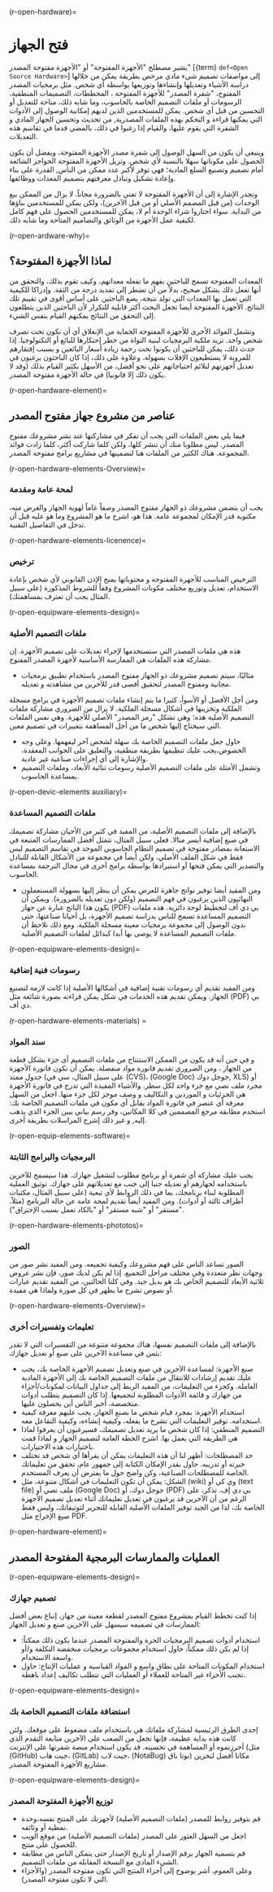 (r-open-hardware)=
# فتح الجهاز

يشير مصطلح "الأجهزة المفتوحة" أو "الأجهزة مفتوحة المصدر" [{term} `def<Open Source Hardware>`] إلى مواصفات تصميم شيء مادي مرخص بطريقة يمكن من خلالها دراسة الأشياء وتعديلها وإنشاءها وتوزيعها بواسطة أي شخص. مثل برمجيات المصدر المفتوح، "شفرة المصدر" للأجهزة المفتوحة ، المخططات، التصميمات المنطقية، الرسومات أو ملفات التصميم الخاصة بالحاسوب، وما شابه ذلك، متاحة للتعديل أو التحسين من قبل أي شخص. يمكن للمستخدمين الذين لديهم إمكانية الوصول إلى الأدوات التي يمكنها قراءة و التحكم بهذه الملفات المصدرية, من تحديث وتحسين الجهاز المادي و الشفرة التي يقوم عليها، والقيام إذا رغبوا في ذلك، بالمضي قدما في تقاسم هذه التعديلات.

وينبغي أن يكون من السهل الوصول إلى شفرة مصدر الأجهزة المفتوحة، ويفضل أن يكون الحصول على مكوناتها سهلا بالنسبة لأي شخص. وتزيل الأجهزة المفتوحة الحواجز الشائعة أمام تصميم وتصنيع السلع المادية؛ فهي توفر لأكبر عدد ممكن من الناس, القدرة على بناء وإعادة تشكيل وتبادل معرفتهم بتصميم المعدات ووظائفها.

وتجدر الإشارة إلى أن الأجهزة المفتوحة لا تعني بالضرورة مجاناً. لا يزال من الممكن بيع الوحدات (من قبل المصمم الأصلي أو من قبل الآخرين)، ولكن *يمكن* للمستخدمين بناؤها من البداية. سواء اختاروا شراء الوحدة أم لا، يمكن للمستخدمين الحصول على فهم كامل لكيفية عمل الأجهزة من الوثائق والتصاميم المتاحة وما شابه ذلك.

(r-open-ardware-why)=
## لماذا الأجهزة المفتوحة؟

المعدات المفتوحة تسمح للباحثين بفهم ما تفعله معداتهم، وكيف تقوم بذلك، والتحقق من أنها تفعل ذلك بشكل صحيح، بدلاً من أن تضطر إلى تمديد درجة من الثقة. وإدراكا للكيفية التي تعمل بها المعدات التي تولد نتيجة، يضع الباحثين على أساس أقوى في تقييم تلك النتائج. الأجهزة المفتوحة أيضا تجعل البحث أكثر قابلية للتكرار لأن الباحثين الذين يتطلعون إلى التحقق من النتائج يمكنهم القيام بنفس الشيء.

وتشمل الفوائد الأخرى للأجهزة المفتوحة الحماية من الإنغلاق أي أن تكون تحت تصرف شخص واحد. تزيد ملكية البرمجيات لبنية النواة من خطر إحتكارها للبائع أو التكنولوجيا. إذا حدث ذلك، يمكن للباحثين أن يكونوا تحت رحمة زيادة أسعار البائعين و بسبب إفتقارهم للمرونة لا يستطيعون الإفلات بسهولة. وعلاوة على ذلك، إذا كان الباحثون يرغبون في تعديل أجهزتهم لتلائم احتياجاتهم على نحو أفضل، من الأسهل بكثير القيام بذلك (وقد لا يكون ذلك إلا قانونيا) في حالة الأجهزة مفتوحة المصدر.

(r-open-hardware-element)=
## عناصر من مشروع جهاز مفتوح المصدر

فيما يلي بعض الملفات التي يجب أن تفكر في مشاركتها عند نشر مشروعك مفتوح المصدر. ليس مطلوبا منك أن تنشر كلها، ولكن كلما شاركت أكثر، كلما زادت فوائد المجموعة. هناك الكثير من الملفات هنا لتضمينها في مشاريع برامج مفتوحة المصدر.

(r-open-hardware-elements-Overview)=
### لمحة عامة ومقدمة
يجب أن يتضمن مشروعك ذو الجهاز مفتوح المصدر وصفاً عاماً لهوية الجهاز والغرض منه، مكتوبة قدر الإمكان لمجموعة عامة. هذا هو، اشرح ما هو المشروع وما هو عليه قبل أن تدخل في التفاصيل التقنية.

(r-open-hardware-elements-licenence)=
### ترخيص
الترخيص المناسب للأجهزة المفتوحة و محتوياتها يمنح الإذن القانوني لأي شخص بإعادة الاستخدام، تعديل وتوزيع مختلف مكونات المشروع وفقاً للشروط المذكورة (على سبيل المثال يجب أن تعترف بمساهمتك).

(r-open-equipware-elements-design)=
### ملفات التصميم الأصلية

هذه هي ملفات المصدر التي ستستخدمها لإجراء تعديلات على تصميم الأجهزة. إن مشاركة هذه الملفات هي الممارسة الأساسية لأجهزة المصدر المفتوح.
- مثاليًا، سيتم تصميم مشروعك ذو الجهاز مفتوح المصدر باستخدام تطبيق برمجيات مجانية ومفتوح المصدر لتحقيق أقصى قدر للآخرين من مشاهدته و تعديله.

ومن أجل الأفضل أو الأسوأ، كثيرا ما يتم إنشاء ملفات تصميم الأجهزة في برامج مسجلة الملكية وتخزينها في أشكال مسجلة الملكية. لا يزال من الضروري مشاركة ملفات التصميم الأصلية هذه؛ وهي تشكل "رمز المصدر" الأصلي للأجهزة. وهي نفس الملفات التي سيحتاج إليها شخص ما من أجل المساهمة بتغييرات في تصميم معين.
- حاول جعل ملفات التصميم الخاصة بك سهلة لشخص آخر ليفهمها. وعلى وجه الخصوص،يجب عليك تنظيمها بطريقة منطقية، والتعليق على الجوانب المعقدة، والإشارة إلى أي إجراءات صناعية غير عادية.
- وتشمل الأمثلة على ملفات التصميم الأصلية رسومات ثنائية الأبعاد، وملفات التصميم بمساعدة الحاسوب.

(r-open-devic-elements auxiliary)=
### ملفات التصميم المساعدة

بالإضافة إلى ملفات التصميم الأصلية، من المفيد في كثير من الأحيان مشاركة تصميمك في صيغ إضافية أيسر منالا. فعلى سبيل المثال، تتمثل أفضل الممارسات المتبعة في الاستعانة بمصادر مفتوحة في تصميم النظام الحاسوبي الموحد في تقاسم التصميم ليس فقط في شكل الملف الأصلي، ولكن أيضاً في مجموعة من الأشكال القابلة للتبادل والتصدير التي يمكن فتحها أو استيرادها بواسطة برامج أخرى في مجال الترجمة بمساعدة الحاسوب.
- ومن المفيد أيضا توفير نواتج جاهزة للعرض يمكن أن ينظر إليها بسهولة المستعملون النهائيون الذين يرغبون في فهم التصميم (ولكن دون تعديله بالضرورة). ويمكن أن يكون هذا الناتج عبارة عن جهاز (PDF) بي دي أف لتخطيط لوحة دائرية. هذه ملفات التصميم المساعدة تسمح للناس بدراسة تصميم الأجهزة، بل أحيانا صناعتها، حتى بدون الوصول إلى مجموعة برمجيات معينة مسجلة الملكية. ومع ذلك نلاحظ أن ملفات التصميم المساعدة لا يوصى بها أبدا كبدائل لملفات التصميم الأصلية.

(r-open-equipware-elements-design)=
### رسومات فنية إضافية
ومن المفيد تقديم أي رسومات تقنية إضافية في أشكالها الأصلية إذا كانت لازمة لتصنيع الجهاز. ويمكن تقديم هذه الخدمات في شكل يمكن قراءته بصورة شائعة مثل (PDF) بي دي أف.

(r-open-hardware-elements-materials) =
### سند المواد

و في حين أنه قد يكون من الممكن الاستنتاج من ملفات التصميم أى جزء يشكل قطعة من الجهاز ، ومن الضروري تقديم فاتورة مواد منفصلة. يمكن أن تكون فاتورة الأجهزة جدول ممتد (على سبيل المثال، سي في (CVS)، (Google Doc) جوجل دوك, XLS) أو مجرد ملف نصي مع جزء واحد لكل سطر. والأشياء المفيدة التي تدرج في فاتورة الأجهزة هي الجزئيات و الموردين و التكاليف و وصف موجز لكل جزء منها. اجعل من السهل معرفة أي عنصر في فاتورة المواد يقابل أي مكون في ملفات التصميم الخاصة بك: استخدم مطابقة مرجع المصممين في كلا المكانين، وفر رسم بياني يبين الجزء الذي يذهب إليه, و غير ذلك إشرح المراسلات بطريقة أخرى.

(r-open-equip-elements-software)=
### البرمجيات والبرامج الثابتة

يجب عليك مشاركة أي شفرة أو برنامج مطلوب لتشغيل جهازك. هذا سيسمح للآخرين باستخدامه لجهازهم أو تعديله جنبا إلى جنب مع تعديلاتهم على جهازك. توثيق العملية المطلوبة لبناء برنامجك، بما في ذلك الروابط لأي تبعية (على سبيل المثال، مكتبات أطراف ثالثة أو أدوات). ومن المفيد أيضاً تقديم لمحة عامة عن حالة البرنامج (مثلاً، "مستقر" أو "شبه مستقر" أو "بالكاد تعمل بسبب الإختراق").

(r-open-hardware-elements-phototos)=
### الصور
الصور تساعد الناس على فهم مشروعك وكيفية تجميعه. ومن المفيد نشر صور من وجهات نظر متعددة وفي مختلف مراحل التجميع. إذا لم يكن لديك صور، فإن نشر عروض ثلاثية الأبعاد للتصميم الخاص بك هو بديل جيد. وفي كلتا الحالتين، من المفيد تقديم عبارات أو نصوص تشرح ما يظهر في كل صورة ولماذا هي مفيدة.

(r-open-hardware-elements-Overview)=
### تعليمات وتفسيرات أخرى

بالإضافة إلى ملفات التصميم نفسها، هناك مجموعة متنوعة من التفسيرات التي لا تقدر بثمن في مساعدة الآخرين على صنع أو تعديل جهازك:
- صنع الأجهزة: لمساعدة الآخرين في صنع وتعديل تصميم الأجهزة الخاصة بك، يجب عليك تقديم إرشادات للانتقال من ملفات التصميم الخاصة بك إلى الأجهزة المادية العاملة. وكجزء من التعليمات، من المفيد الربط إلى جداول البيانات لمكونات/أجزاء من جهازك و قائمة الأدوات المطلوبة لتجميعها. إذا كان التصميم يتطلب أدوات متخصصة، أخبر الناس أين يحصلون عليها.
- استخدام الأجهزة: بمجرد قيام شخص ما بصنع الجهاز، يجب عليهم معرفة كيفية استخدامه. توفير التعليمات التي تشرح ما يفعله، وكيفية إنشاءه، وكيفية التفاعل معه.
- التصميم المنطقي: إذا كان شخص ما يريد تعديل تصميمك، فسيرغبون أن يعرفوا لماذا هي الطريقة التي يعمل بها. اشرح الخطة العامة لتصميم الجهاز و لماذا قمت باختيارات هذه الاختيارات.
- حد المصطلحات: أظهر لنا أن هذه التعليمات يمكن أن يقرأها أي شخص قد تختلف خبرته أو تدريبه. حاول بقدر الإمكان الكتابة إلى جمهور عام، تحقق من تعليماتك الخاصة للمصطلحات الصناعية، وكن واضح حول ما يفترض أن يعرف المستخدم.
- الشكل: يمكن أن تكون التعليمات في أشكال متنوعة، مثل (wiki) وي كي أو (text file) ملف نصي أو (Google Doc) جوجل دوك، أو (PDF) بي دي إف. تذكر، على الرغم من أن الآخرين قد يرغبون في تعديل تعليماتك أثناء تعديل تصميم الأجهزة الخاصة بك، لذا من الجيد توفير الملفات الأصلية القابلة للتحرير لتوثيقاتك، وليس فقط صيغ الإخراج مثل PDF.

(r-open-hardware-element)=
## العمليات والممارسات البرمجية المفتوحة المصدر

(r-open-equipware-elements-design)=
### تصميم جهازك

إذا كنت تخطط القيام بمشروع مفتوح المصدر لقطعة معينة من جهاز، إتباع بعض أفضل الممارسات في تصميمه سيسهل على الآخرين صنع و تعديل الجهاز:

- استخدام أدوات تصميم البرمجيات الحرة والمفتوحة المصدر عندما يكون ذلك ممكناً: إذا لم يكن ذلك ممكناً، حاول استخدام مجموعات برمجيات منخفضة التكلفة و/أو واسعة الاستخدام.
- استخدام المكونات المتاحة على نطاق واسع و المواد القياسية و عمليات الإنتاج: حاول تجنب الأجزاء غير المتاحة للعملاء أو العمليات التي تتطلب تكاليف إعداد باهظة.

(r-open-equipware-elements-design)=
### استضافة ملفات التصميم الخاصة بك

إحدى الطرق الرئيسية لمشاركة ملفاتك هي باستخدام ملف مضغوط على موقعك. ولئن كانت هذه بداية عظيمة، فإنها تجعل من الصعب على الآخرين متابعة التقدم الذي أحرزتموه أو المساهمة في تحسينه. قد يكون استخدام منصة شفرتها على الإنترنت (مثل (GitHub) جيت هاب، (GitLab) جيت لاب، (NotaBug) نوتا باڨ) مكانا أفضل لتخزين مشاريع الأجهزة المفتوحة المصدر.

(r-open-equipware-elements-design)=
### توزيع الأجهزة المفتوحة المصدر

- قم بتوفير روابط للمصدر (ملفات التصميم الأصلية) لأجهزتك على المنتج نفسه،وحدة نمطية أو وثائقه.
- اجعل من السهل العثور على المصدر (ملفات التصميم الأصلية) من موقع الويب للحصول على منتج.
- قم بتسمية الجهاز برقم الإصدار أو تاريخ الإصدار حتى يتمكن الناس من مطابقة الشيء المادي مع النسخة المقابلة من ملفات التصميم.
- وعلى العموم، أشر بوضوح إلى أجزاء المنتج التي تكون مفتوحة المصدر (والأجزاء التي لا تكون مفتوحة المصدر).
